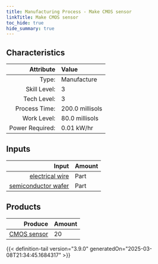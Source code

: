 ```yaml
---
title: Manufacturing Process - Make CMOS sensor
linkTitle: Make CMOS sensor
toc_hide: true
hide_summary: true
---
```

<!-- This is generated by the MarsSim HelpGenertor, do not edit. -->


## Characteristics

| Attribute      | Value |
|--------:|:------|
|Type:|Manufacture|
|Skill Level:|3|
|Tech Level:|3|
|Process Time:|200.0 millisols|
|Work Level:|80.0 millisols|
|Power Required:|0.01 kW/hr|

## Inputs

| Input      | Amount |
|--------:|:------|
|[electrical wire](/docs/definitions/part/electrical-wire)|Part|1|
|[semiconductor wafer](/docs/definitions/part/semiconductor-wafer)|Part|1|

## Products


| Produce      | Amount |
|--------:|:------|
|[CMOS sensor](/docs/definitions/part/cmos-sensor)|20|



{{< definition-tail version="3.9.0" generatedOn="2025-03-08T21:34:45.1684317" >}}




